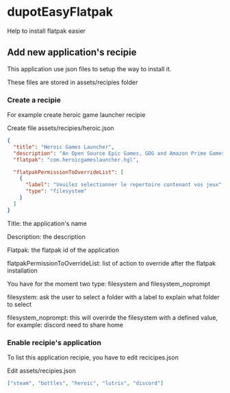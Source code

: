 # dupotEasyFlatpak

Help to install flatpak easier

## Add new application's recipie

This application use json files to setup the way to install it.

These files are stored in assets/recipies folder

### Create a recipie

For example create heroic game launcher recipie

Create file assets/recipies/heroic.json

```json
{
  "title": "Heroic Games Launcher",
  "description": "An Open Source Epic Games, GOG and Amazon Prime Games Launcher.",
  "flatpak": "com.heroicgameslauncher.hgl",

  "flatpakPermissionToOverrideList": [
    {
      "label": "Veuilez selectionner le repertoire contenant vos jeux",
      "type": "filesystem"
    }
  ]
}
```

Title: the application's name

Description: the description

Flatpak: the flatpak id of the application

flatpakPermissionToOverrideList: list of action to override after the flatpak installation

You have for the moment two type: filesystem and filesystem_noprompt

filesystem: ask the user to select a folder with a label to explain what folder to select

filesystem_noprompt: this will overirde the filesystem with a defined value, for example: discord need to share home

### Enable recipie's application

To list this application recipie, you have to edit recicipes.json

Edit assets/recipies.json

```json
["steam", "bottles", "heroic", "lutris", "discord"]
```

